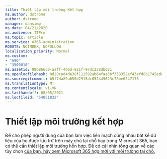 ```yaml
---
title: Thiết lập môi trường Kết hợp
ms.author: dstrome
author: dstrome
manager: dansimp
ms.date: 04/21/2020
ms.audience: ITPro
ms.topic: article
ms.service: o365-administration
ROBOTS: NOINDEX, NOFOLLOW
localization_priority: Normal
ms.custom:
- "690"
- "3500010"
ms.assetid: 08b866c0-aaff-4d6d-821f-97dc238dbd21
ms.openlocfilehash: 0d28cad4da38f111592ab64faa3bf338352ef43efd8b1745ede3498efffb9a4f
ms.sourcegitcommit: b5f7da89a650d2915dc652449623c78be6247175
ms.translationtype: MT
ms.contentlocale: vi-VN
ms.lasthandoff: 08/05/2021
ms.locfileid: "54051832"
---
```

# <a name="setting-up-a-hybrid-environment"></a>Thiết lập môi trường kết hợp

Để cho phép người dùng của bạn làm việc liền mạch cùng nhau bất kể dữ liệu của họ được lưu trữ trên máy chủ tại chỗ hay trong Microsoft 365, bạn có thể cần thiết lập môi trường hỗn hợp. Để có cái nhìn tổng quan về các tùy chọn [của bạn, hãy xem Microsoft 365 hợp mới với môi trường tại chỗ.](https://docs.microsoft.com/office365/enterprise/office-365-integration)
  